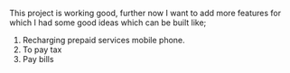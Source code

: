 This project is working good, further now I want to add more features for which I had some good ideas which can be built like;

1. Recharging prepaid services mobile phone.
2. To pay tax
3. Pay bills 
 
